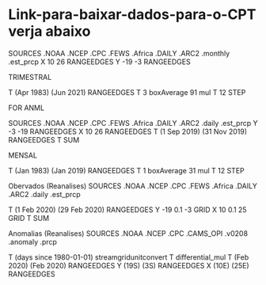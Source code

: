 # Link-para-baixar-dados-para-o-CPT verja abaixo

SOURCES .NOAA .NCEP .CPC .FEWS .Africa .DAILY .ARC2 .monthly .est_prcp
  X 10 26 RANGEEDGES
  Y -19 -3 RANGEEDGES
  
TRIMESTRAL

T (Apr 1983) (Jun 2021) RANGEEDGES
  T 3 boxAverage
  91 mul
  T 12 STEP

FOR ANML
 
SOURCES .NOAA .NCEP .CPC .FEWS .Africa .DAILY .ARC2 .daily .est_prcp
  Y -3 -19 RANGEEDGES
  X 10 26 RANGEEDGES
  T (1 Sep 2019) (31 Nov 2019) RANGEEDGES
  T SUM

MENSAL

  T (Jan 1983) (Jan 2019) RANGEEDGES
  T 1 boxAverage
  31 mul
  T 12 STEP

Obervados (Reanalises)
SOURCES .NOAA .NCEP .CPC .FEWS .Africa .DAILY .ARC2 .daily .est_prcp

T (1 Feb 2020) (29 Feb 2020) RANGEEDGES
Y -19 0.1 -3 GRID
X 10 0.1 25 GRID
T SUM

Anomalias (Reanalises)
 SOURCES .NOAA .NCEP .CPC .CAMS_OPI .v0208 .anomaly .prcp

T (days since 1980-01-01) streamgridunitconvert
T differential_mul
T (Feb 2020) (Feb 2020) RANGEEDGES
Y (19S) (3S) RANGEEDGES
X (10E) (25E) RANGEEDGES

